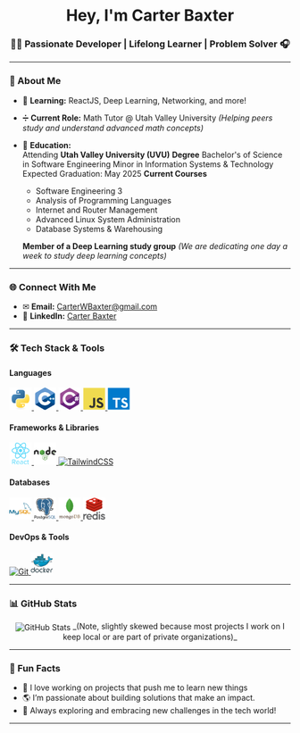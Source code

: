<h1 align="center">Hey, I'm Carter Baxter</h1>
<h3 align="center">👨‍💻 Passionate Developer | Lifelong Learner | Problem Solver 🎧 </h3>

---

### 💾 About Me

- 🌱 **Learning:** ReactJS, Deep Learning, Networking, and more!
- ➗ **Current Role:** Math Tutor @ Utah Valley University
  _(Helping peers study and understand advanced math concepts)_
- 📎 **Education:**  
  Attending **Utah Valley University (UVU)**
  **Degree**
  Bachelor's of Science in Software Engineering
  Minor in Information Systems & Technology
  Expected Graduation: May 2025
  **Current Courses**

  - Software Engineering 3
  - Analysis of Programming Languages
  - Internet and Router Management
  - Advanced Linux System Administration
  - Database Systems & Warehousing

  **Member of a Deep Learning study group**
  _(We are dedicating one day a week to study deep learning concepts)_

---

### 🌐 Connect With Me

- ✉ **Email:** CarterWBaxter@gmail.com
- 💼 **LinkedIn:** [Carter Baxter](https://www.linkedin.com/in/carter-baxter-839b89300/)

---

### 🛠️ Tech Stack & Tools

#### **Languages**

<p align="left">
 <a href="https://www.python.org/" target="_blank">
    <img src="https://raw.githubusercontent.com/devicons/devicon/master/icons/python/python-original.svg" alt="Python" width="40" height="40"/>
  </a>
  <a href="https://www.w3schools.com/cpp/" target="_blank">
    <img src="https://raw.githubusercontent.com/devicons/devicon/master/icons/cplusplus/cplusplus-original.svg" alt="C++" width="40" height="40"/>
  </a>
  <a href="https://www.w3schools.com/cs/" target="_blank">
    <img src="https://raw.githubusercontent.com/devicons/devicon/master/icons/csharp/csharp-original.svg" alt="C#" width="40" height="40"/>
  <a href="https://www.javascript.com/" target="_blank">
    <img src="https://raw.githubusercontent.com/devicons/devicon/master/icons/javascript/javascript-original.svg" alt="JavaScript" width="40" height="40"/>
  </a>
  <a href="https://www.typescriptlang.org/" target="_blank">
    <img src="https://raw.githubusercontent.com/devicons/devicon/master/icons/typescript/typescript-original.svg" alt="TypeScript" width="40" height="40"/>
  </a>
</p>

#### **Frameworks & Libraries**

<p align="left">
  <a href="https://reactjs.org/" target="_blank">
    <img src="https://raw.githubusercontent.com/devicons/devicon/master/icons/react/react-original-wordmark.svg" alt="React" width="40" height="40"/>
  </a>
  <a href="https://nodejs.org/" target="_blank">
    <img src="https://raw.githubusercontent.com/devicons/devicon/master/icons/nodejs/nodejs-original-wordmark.svg" alt="Node.js" width="40" height="40"/>
  </a>
  <a href="https://tailwindcss.com/" target="_blank">
    <img src="https://www.vectorlogo.zone/logos/tailwindcss/tailwindcss-icon.svg" alt="TailwindCSS" width="40" height="40"/>
  </a>
</p>

#### **Databases**

<p align="left">
 <a href="https://www.mysql.com/" target="_blank">
    <img src="https://raw.githubusercontent.com/devicons/devicon/master/icons/mysql/mysql-original-wordmark.svg" alt="MySQL" width="40" height="40"/>
  </a>
  <a href="https://www.postgresql.org/" target="_blank">
    <img src="https://raw.githubusercontent.com/devicons/devicon/master/icons/postgresql/postgresql-original-wordmark.svg" alt="PostgreSQL" width="40" height="40"/>
  </a>
  <a href="https://www.mongodb.com/" target="_blank">
    <img src="https://raw.githubusercontent.com/devicons/devicon/master/icons/mongodb/mongodb-original-wordmark.svg" alt="MongoDB" width="40" height="40"/>
  </a>
  <a href="https://redis.io/" target="_blank">
    <img src="https://raw.githubusercontent.com/devicons/devicon/master/icons/redis/redis-original-wordmark.svg" alt="Redis" width="40" height="40"/>
  </a>
</p>

#### **DevOps & Tools**

<p align="left">
  <a href="https://git-scm.com/" target="_blank">
    <img src="https://www.vectorlogo.zone/logos/git-scm/git-scm-icon.svg" alt="Git" width="40" height="40"/>
  </a>
  <a href="https://www.docker.com/" target="_blank">
    <img src="https://raw.githubusercontent.com/devicons/devicon/master/icons/docker/docker-original-wordmark.svg" alt="Docker" width="40" height="40"/>
  </a>
</p>

---

### 📊 GitHub Stats

<p align="center">
  <img align="center" src="https://github-readme-stats.vercel.app/api?username=CarterBaxter&show_icons=true&theme=tokyonight&locale=en" alt="GitHub Stats" />
  _(Note, slightly skewed because most projects I work on I keep local or are part of private organizations)_
</p>

---

### 🌟 Fun Facts

- 🧠 I love working on projects that push me to learn new things
- 🌎 I’m passionate about building solutions that make an impact.
- 🚀 Always exploring and embracing new challenges in the tech world!

---
